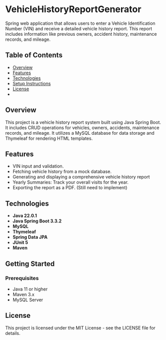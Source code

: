 # VehicleHistoryReportGenerator
Spring web application that allows users to enter a Vehicle Identification Number (VIN) and receive a detailed vehicle history report. This report includes information like previous owners, accident history, maintenance records, and mileage.

## Table of Contents
- [Overview](#overview)
- [Features](#features)
- [Technologies](#technologies)
- [Setup Instructions](#setup-instructions)
- [License](#license)
- 
## Overview
This project is a vehicle history report system built using Java Spring Boot. It includes CRUD operations for vehicles, owners, accidents, maintenance records, and mileage. It utilizes a MySQL database for data storage and Thymeleaf for rendering HTML templates.

## Features
- VIN input and validation.
- Fetching vehicle history from a mock database.
- Generating and displaying a comprehensive vehicle history report
- Yearly Summaries: Track your overall visits for the year.
- Exporting the report as a PDF. (Still need to implement)

## Technologies
- **Java 22.0.1**
- **Java Spring Boot 3.3.2**
- **MySQL**
- **Thymeleaf**
- **Spring Data JPA**
- **JUnit 5**
- **Maven**

## Getting Started
### Prerequisites
- Java 11 or higher
- Maven 3.x
- MySQL Server

## License
This project is licensed under the MIT License - see the LICENSE file for details.
